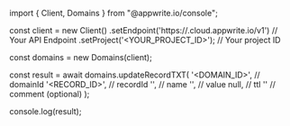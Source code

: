 import { Client, Domains } from "@appwrite.io/console";

const client = new Client()
    .setEndpoint('https://<REGION>.cloud.appwrite.io/v1') // Your API Endpoint
    .setProject('<YOUR_PROJECT_ID>'); // Your project ID

const domains = new Domains(client);

const result = await domains.updateRecordTXT(
    '<DOMAIN_ID>', // domainId
    '<RECORD_ID>', // recordId
    '<NAME>', // name
    '<VALUE>', // value
    null, // ttl
    '<COMMENT>' // comment (optional)
);

console.log(result);
